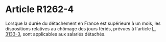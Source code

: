 # Article R1262-4

  
Lorsque la durée du détachement en France est supérieure à un mois, les dispositions relatives au chômage des jours fériés, prévues à l'article [L. 3133-3][1], sont applicables aux salariés détachés.

 [1]: /affichCodeArticle.do?cidTexte=LEGITEXT000006072050&idArticle=LEGIARTI000006902613&dateTexte=&categorieLien=cid